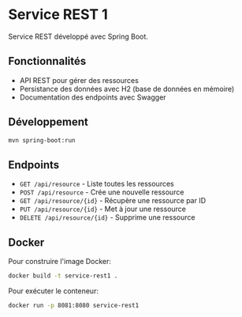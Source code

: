 # Service REST 1

Service REST développé avec Spring Boot.

## Fonctionnalités

- API REST pour gérer des ressources
- Persistance des données avec H2 (base de données en mémoire)
- Documentation des endpoints avec Swagger

## Développement

```bash
mvn spring-boot:run
```

## Endpoints

- `GET /api/resource` - Liste toutes les ressources
- `POST /api/resource` - Crée une nouvelle ressource
- `GET /api/resource/{id}` - Récupère une ressource par ID
- `PUT /api/resource/{id}` - Met à jour une ressource
- `DELETE /api/resource/{id}` - Supprime une ressource

## Docker

Pour construire l'image Docker:

```bash
docker build -t service-rest1 .
```

Pour exécuter le conteneur:

```bash
docker run -p 8081:8080 service-rest1
```
